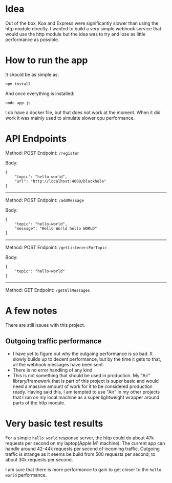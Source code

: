 # Idea

Out of the box, Koa and Express were significantly slower than using the http module directly. I wanted to build a very simple webhook service that would use the http module but the idea was to try and lose as little performance as possible.

# How to run the app

It should be as simple as:
```
npm install
```

And once everything is installed:
```
node app.js
```

I do have a docker file, but that does not work at the moment. When it did work it was mainly used to simulate slower cpu performance.

# API Endpoints
Method: POST
Endpoint: `/register`

Body:
```
{
	"topic": "hello-world",
	"url": "http://localhost:4000/blackhole"
}
```
---
Method: POST
Endpoint: `/addMessage`

Body:
```
{
	"topic": "hello-world",
	"message": "Hello World hello WORLD"
}
```
---
Method: POST
Endpoint: `/getListenersForTopic`

Body:
```
{
	"topic": "hello-world"
}
```
---
Method: GET 
Endpoint: `/getAllMessages`

# A few notes
There are still issues with this project.

## Outgoing traffic performance
* I have yet to figure out why the outgoing performance is so bad. It slowly builds up to decent performance, but by the time it gets to that, all the webhook messages have been sent.
* There is no error handling of any kind
* This is not something that should be used in production. My "Air" library/framework that is part of this project is super basic and would need a massive amount of work for it to be considered production ready. Having said this, I am tempted to use "Air" in my other projects that I run on my local machine as a super lightweight wrapper around parts of the http module.

# Very basic test results
For a simple `hello world` response server, the http could do about 47k requests per second on my laptop(Apple M1 machine). The current app can handle around 42-44k requests per second of incoming traffic. Outgoing traffic is strange as it seems be build from 500 requests per second, to about 30k requests per second.

I am sure that there is more performance to gain to get closer to the `hello world` performance.
